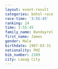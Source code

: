 ```yaml
---
layout: event-result 
categories: bohol-race 
race-time: '3:55:45'
ranking: 24
time: 3:55:45
family_name: Bandayrel
first_name: James
gender: Male
birthdate: 1987-03-31
nationality: PHI
bib_number: 2109
city: Laoag City
---
```

